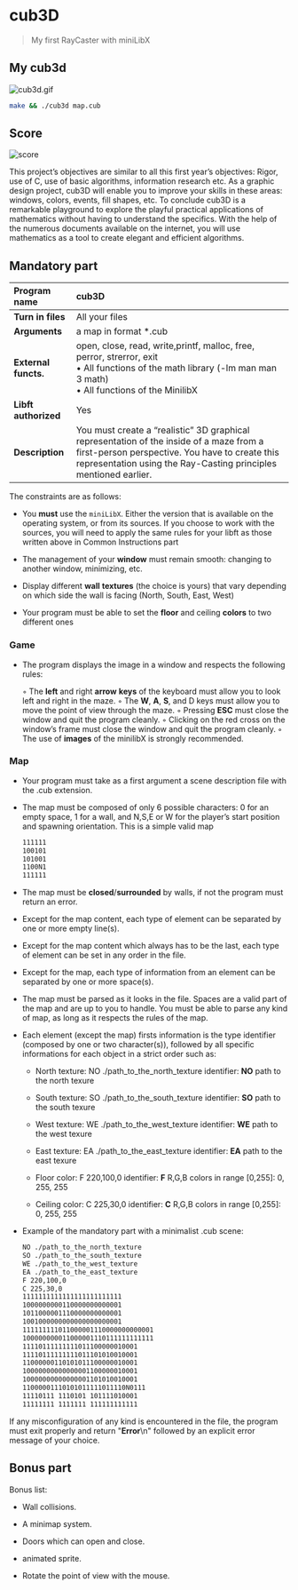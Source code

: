 # cub3D

> My first RayCaster with miniLibX

## My cub3d

<img src="https://res.cloudinary.com/dk8lnfjpm/image/upload/v1695399659/42/cub3d/cub3d_t5fzgc.gif" title="" alt="cub3d.gif" data-align="left">

```bash
make && ./cub3d map.cub
```

## Score

![score](https://res.cloudinary.com/dk8lnfjpm/image/upload/v1678097637/42/125_100_wonrhe.png)

This project’s objectives are similar to all this first year’s objectives: Rigor, use of C, use
of basic algorithms, information research etc.
As a graphic design project, cub3D will enable you to improve your skills in these
areas: windows, colors, events, fill shapes, etc.
To conclude cub3D is a remarkable playground to explore the playful practical applications of mathematics without having to understand the specifics.
With the help of the numerous documents available on the internet, you will use
mathematics as a tool to create elegant and efficient algorithms.

## Mandatory part

| Program name         | cub3D                                                                                                                                                                                                         |
|:-------------------- |:------------------------------------------------------------------------------------------------------------------------------------------------------------------------------------------------------------- |
| **Turn in files**    | All your files                                                                                                                                                                                                |
| **Arguments**        | a map in format *.cub                                                                                                                                                                                         |
| **External functs.** | open, close, read, write,printf, malloc, free, perror, strerror, exit<br/>• All functions of the math library (-lm man man 3 math)<br/>• All functions of the MinilibX                                        |
| **Libft authorized** | Yes                                                                                                                                                                                                           |
| **Description**      | You must create a “realistic” 3D graphical representation of the inside of a maze from a first-person perspective. You have to create this representation using the Ray-Casting principles mentioned earlier. |

The constraints are as follows:

- You **must** use the `miniLibX`. Either the version that is available on the operating
  system, or from its sources. If you choose to work with the sources, you will
  need to apply the same rules for your libft as those written above in Common
  Instructions part

- The management of your **window** must remain smooth: changing to another window, minimizing, etc.

- Display different **wall** **textures** (the choice is yours) that vary depending on which
  side the wall is facing (North, South, East, West)

- Your program must be able to set the **floor** and ceiling **colors** to two different ones

### Game

- The program displays the image in a window and respects the following rules:
  
  ◦ The **left** and right **arrow** **keys** of the keyboard must allow you to look left and
  right in the maze.
  ◦ The **W**, **A**, **S**, and D keys must allow you to move the point of view through
  the maze.
  ◦ Pressing **ESC** must close the window and quit the program cleanly.
  ◦ Clicking on the red cross on the window’s frame must close the window and
  quit the program cleanly.
  ◦ The use of **images** of the minilibX is strongly recommended.

### Map

- Your program must take as a first argument a scene description file with the .cub
  extension.

- The map must be composed of only 6 possible characters: 0 for an empty space, 1 for a wall, and N,S,E or W for the player’s start position and spawning orientation. This is a simple valid map
  
  ```md
  111111
  100101
  101001
  1100N1
  111111
  ```

- The map must be **closed**/**surrounded** by walls, if not the program must return
  an error.

- Except for the map content, each type of element can be separated by one or
  more empty line(s).

- Except for the map content which always has to be the last, each type of
  element can be set in any order in the file.

- Except for the map, each type of information from an element can be separated
  by one or more space(s).

- The map must be parsed as it looks in the file. Spaces are a valid part of the map and are up to you to handle. You must be able to parse any kind of map, as long as it respects the rules of the map.

- Each element (except the map) firsts information is the type identifier (composed by one or two character(s)), followed by all specific informations for each
  object in a strict order such as:
  
  - North texture:  NO ./path_to_the_north_texture identifier: **NO** path to the north texure
  
  - South texture: SO ./path_to_the_south_texture identifier: **SO** path to the south texure
  
  - West texture: WE ./path_to_the_west_texture identifier: **WE** path to the west texure
  
  - East texture: EA ./path_to_the_east_texture identifier: **EA** path to the east texure
  
  - Floor color: F 220,100,0 identifier: **F** R,G,B colors in range [0,255]: 0, 255, 255
  
  - Ceiling color: C 225,30,0 identifier: **C** R,G,B colors in range [0,255]: 0, 255, 255

- Example of the mandatory part with a minimalist .cub scene:
  
  ```md
  NO ./path_to_the_north_texture
  SO ./path_to_the_south_texture
  WE ./path_to_the_west_texture
  EA ./path_to_the_east_texture
  F 220,100,0
  C 225,30,0
  1111111111111111111111111
  1000000000110000000000001
  1011000001110000000000001
  1001000000000000000000001
  111111111011000001110000000000001
  100000000011000001110111111111111
  11110111111111011100000010001
  11110111111111011101010010001
  11000000110101011100000010001
  10000000000000001100000010001
  10000000000000001101010010001
  11000001110101011111011110N0111
  11110111 1110101 101111010001
  11111111 1111111 111111111111
  ```

If any misconfiguration of any kind is encountered in the file, the program
must exit properly and return "**Error**\n" followed by an explicit error message
of your choice.

## Bonus part

Bonus list:

- Wall collisions.

- A minimap system.

- Doors which can open and close.

- animated sprite.

- Rotate the point of view with the mouse.
